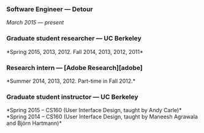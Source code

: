 ### Software Engineer &mdash; Detour
*March 2015 &mdash; present*

<h3>Graduate student researcher &mdash; UC Berkeley</h3>
*Spring 2015, 2013, 2012. Fall 2014, 2013, 2012, 2011*

<h3>Research intern &mdash; [Adobe Research][adobe]</h3>
*Summer 2014, 2013, 2012. Part-time in Fall 2012.*

<h3>Graduate student instructor &mdash; UC Berkeley</h3>
*Spring 2015 &ndash; CS160 (User Interface Design, taught by Andy Carle)*<br>
*Spring 2014 &ndash; CS160 (User Interface Design, taught by Maneesh Agrawala and Björn Hartmann)*

[adobe]: http://www.adobe.com/technology.html

